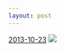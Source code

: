 ```yaml
---
layout: post
---
```


<p>
  <time><a href="/128">2013-10-23</a></time>
  <a href="/128"><img src="{{ site.assets_url }}/128-640.jpg" srcset="{{ site.assets_url }}/128-1280.jpg 1280w, {{ site.assets_url }}/128-960.jpg 960w, {{ site.assets_url }}/128-640.jpg 640w, {{ site.assets_url }}/128-320.jpg 320w" sizes="(min-width: 700px) 50vw, calc(100vw - 2rem)" /></a>
</p>

